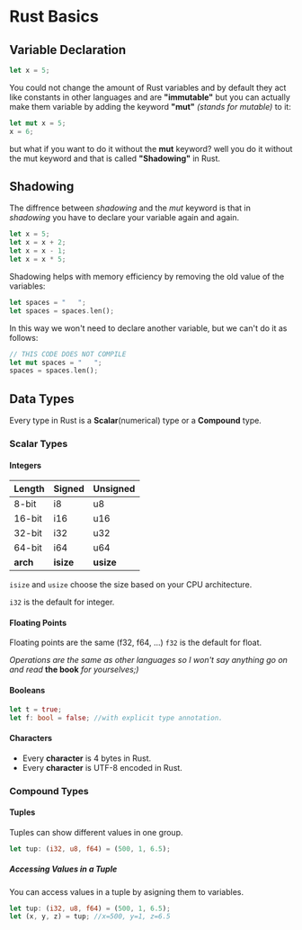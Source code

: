 # Rust Basics

## Variable Declaration

```rust
let x = 5;
```
You could not change the amount of Rust variables and by default they act like constants in other languages and are **"immutable"** but you can actually make them variable by adding the keyword **"mut"** *(stands for mutable)* to it:

```rust
let mut x = 5;
x = 6;
```

but what if you want to do it without the **mut** keyword? well you do it without the mut keyword and that is called **"Shadowing"** in Rust.

## Shadowing

The diffrence between *shadowing* and the *mut* keyword is that in *shadowing* you have to declare your variable again and again.
```rust
let x = 5;
let x = x + 2;
let x = x - 1;
let x = x * 5;
```

Shadowing helps with memory efficiency by removing the old value of the variables:

```rust
let spaces = "   ";
let spaces = spaces.len();
```

In this way we won't need to declare another variable, but we can't do it as follows:

```rust
// THIS CODE DOES NOT COMPILE
let mut spaces = "   ";
spaces = spaces.len();
```

## Data Types

Every type in Rust is a **Scalar**(numerical) type or a **Compound** type.

### Scalar Types

#### Integers

|Length  |Signed   |Unsigned     |
|--------|---------|-------------|
|8-bit   |i8       |u8           |
|16-bit  |i16      |u16          |
|32-bit  |i32      |u32          |
|64-bit  |i64      |u64          |
|**arch**|**isize**|**usize**    |

`isize` and `usize` choose the size based on your CPU architecture.

`i32` is the default for integer.

#### Floating Points
Floating points are the same (f32, f64, ...)
`f32` is the default for float.

*Operations are the same as other languages so I won't say anything go on and read* **the book** *for yourselves;)*

#### Booleans
```rust
let t = true;
let f: bool = false; //with explicit type annotation.
```

#### Characters

- Every **character** is 4 bytes in Rust.
- Every **character** is UTF-8 encoded in Rust.

### Compound Types

#### Tuples

Tuples can show different values in one group.
```rust
let tup: (i32, u8, f64) = (500, 1, 6.5);
```
##### Accessing Values in a Tuple
 You can access values in a tuple by asigning them to variables.

```rust
let tup: (i32, u8, f64) = (500, 1, 6.5);
let (x, y, z) = tup; //x=500, y=1, z=6.5
```
